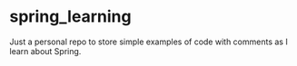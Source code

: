 # spring_learning
Just a personal repo to store simple examples of code with comments as I learn about Spring.
